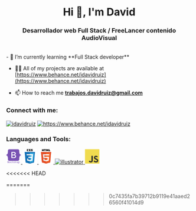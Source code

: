 <h1 align="center">Hi 👋, I'm David</h1>

<h3 align="center">Desarrollador web Full Stack / FreeLancer contenido AudioVisual</h3>
<br>
- 🌱 I’m currently learning **Full Stack developer**

- 👨‍💻 All of my projects are available at [https://www.behance.net/idavidruiz](https://www.behance.net/idavidruiz)

- 📫 How to reach me **trabajos.davidruiz@gmail.com**

<h3 align="left">Connect with me:</h3>
<p align="left">
<a href="https://instagram.com/idavidruiz" target="blank"><img align="center" src="https://raw.githubusercontent.com/rahuldkjain/github-profile-readme-generator/master/src/images/icons/Social/instagram.svg" alt="idavidruiz" height="30" width="40" /></a>
<a href="https://www.behance.net/https://www.behance.net/idavidruiz" target="blank"><img align="center" src="https://raw.githubusercontent.com/rahuldkjain/github-profile-readme-generator/master/src/images/icons/Social/behance.svg" alt="https://www.behance.net/idavidruiz" height="30" width="40" /></a>
</p>

<h3 align="left">Languages and Tools:</h3>
<p align="left"> <a href="https://getbootstrap.com" target="_blank" rel="noreferrer"> <img src="https://raw.githubusercontent.com/devicons/devicon/master/icons/bootstrap/bootstrap-plain-wordmark.svg" alt="bootstrap" width="40" height="40"/> </a> <a href="https://www.w3schools.com/css/" target="_blank" rel="noreferrer"> <img src="https://raw.githubusercontent.com/devicons/devicon/master/icons/css3/css3-original-wordmark.svg" alt="css3" width="40" height="40"/> </a> <a href="https://www.w3.org/html/" target="_blank" rel="noreferrer"> <img src="https://raw.githubusercontent.com/devicons/devicon/master/icons/html5/html5-original-wordmark.svg" alt="html5" width="40" height="40"/> </a> <a href="https://www.adobe.com/in/products/illustrator.html" target="_blank" rel="noreferrer"> <img src="https://www.vectorlogo.zone/logos/adobe_illustrator/adobe_illustrator-icon.svg" alt="illustrator" width="40" height="40"/> </a> <a href="https://developer.mozilla.org/en-US/docs/Web/JavaScript" target="_blank" rel="noreferrer"> <img src="https://raw.githubusercontent.com/devicons/devicon/master/icons/javascript/javascript-original.svg" alt="javascript" width="40" height="40"/> </a> </p>
<<<<<<< HEAD

=======
>>>>>>> 0c7435fa7b39712b9119e41aaed26560f41014d9
